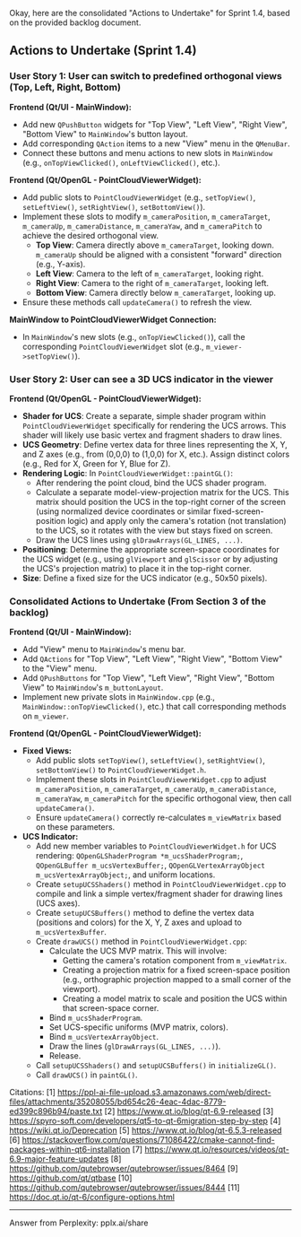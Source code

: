 Okay, here are the consolidated "Actions to Undertake" for Sprint 1.4, based on the provided backlog document.

## Actions to Undertake (Sprint 1.4)

### **User Story 1: User can switch to predefined orthogonal views (Top, Left, Right, Bottom)**

**Frontend (Qt/UI - MainWindow):**
*   Add new `QPushButton` widgets for "Top View", "Left View", "Right View", "Bottom View" to `MainWindow`'s button layout.
*   Add corresponding `QAction` items to a new "View" menu in the `QMenuBar`.
*   Connect these buttons and menu actions to new slots in `MainWindow` (e.g., `onTopViewClicked()`, `onLeftViewClicked()`, etc.).

**Frontend (Qt/OpenGL - PointCloudViewerWidget):**
*   Add public slots to `PointCloudViewerWidget` (e.g., `setTopView()`, `setLeftView()`, `setRightView()`, `setBottomView()`).
*   Implement these slots to modify `m_cameraPosition`, `m_cameraTarget`, `m_cameraUp`, `m_cameraDistance`, `m_cameraYaw`, and `m_cameraPitch` to achieve the desired orthogonal view.
    *   **Top View**: Camera directly above `m_cameraTarget`, looking down. `m_cameraUp` should be aligned with a consistent "forward" direction (e.g., Y-axis).
    *   **Left View**: Camera to the left of `m_cameraTarget`, looking right.
    *   **Right View**: Camera to the right of `m_cameraTarget`, looking left.
    *   **Bottom View**: Camera directly below `m_cameraTarget`, looking up.
*   Ensure these methods call `updateCamera()` to refresh the view.

**MainWindow to PointCloudViewerWidget Connection:**
*   In `MainWindow`'s new slots (e.g., `onTopViewClicked()`), call the corresponding `PointCloudViewerWidget` slot (e.g., `m_viewer->setTopView()`).

### **User Story 2: User can see a 3D UCS indicator in the viewer**

**Frontend (Qt/OpenGL - PointCloudViewerWidget):**
*   **Shader for UCS**: Create a separate, simple shader program within `PointCloudViewerWidget` specifically for rendering the UCS arrows. This shader will likely use basic vertex and fragment shaders to draw lines.
*   **UCS Geometry**: Define vertex data for three lines representing the X, Y, and Z axes (e.g., from (0,0,0) to (1,0,0) for X, etc.). Assign distinct colors (e.g., Red for X, Green for Y, Blue for Z).
*   **Rendering Logic**: In `PointCloudViewerWidget::paintGL()`:
    *   After rendering the point cloud, bind the UCS shader program.
    *   Calculate a separate model-view-projection matrix for the UCS. This matrix should position the UCS in the top-right corner of the screen (using normalized device coordinates or similar fixed-screen-position logic) and apply only the camera's rotation (not translation) to the UCS, so it rotates with the view but stays fixed on screen.
    *   Draw the UCS lines using `glDrawArrays(GL_LINES, ...)`.
*   **Positioning**: Determine the appropriate screen-space coordinates for the UCS widget (e.g., using `glViewport` and `glScissor` or by adjusting the UCS's projection matrix) to place it in the top-right corner.
*   **Size**: Define a fixed size for the UCS indicator (e.g., 50x50 pixels).

### **Consolidated Actions to Undertake (From Section 3 of the backlog)**

**Frontend (Qt/UI - MainWindow):**
*   Add "View" menu to `MainWindow`'s menu bar.
*   Add `QActions` for "Top View", "Left View", "Right View", "Bottom View" to the "View" menu.
*   Add `QPushButtons` for "Top View", "Left View", "Right View", "Bottom View" to `MainWindow`'s `m_buttonLayout`.
*   Implement new private slots in `MainWindow.cpp` (e.g., `MainWindow::onTopViewClicked()`, etc.) that call corresponding methods on `m_viewer`.

**Frontend (Qt/OpenGL - PointCloudViewerWidget):**
*   **Fixed Views:**
    *   Add public slots `setTopView()`, `setLeftView()`, `setRightView()`, `setBottomView()` to `PointCloudViewerWidget.h`.
    *   Implement these slots in `PointCloudViewerWidget.cpp` to adjust `m_cameraPosition`, `m_cameraTarget`, `m_cameraUp`, `m_cameraDistance`, `m_cameraYaw`, `m_cameraPitch` for the specific orthogonal view, then call `updateCamera()`.
    *   Ensure `updateCamera()` correctly re-calculates `m_viewMatrix` based on these parameters.
*   **UCS Indicator:**
    *   Add new member variables to `PointCloudViewerWidget.h` for UCS rendering: `QOpenGLShaderProgram *m_ucsShaderProgram;`, `QOpenGLBuffer m_ucsVertexBuffer;`, `QOpenGLVertexArrayObject m_ucsVertexArrayObject;`, and uniform locations.
    *   Create `setupUCSShaders()` method in `PointCloudViewerWidget.cpp` to compile and link a simple vertex/fragment shader for drawing lines (UCS axes).
    *   Create `setupUCSBuffers()` method to define the vertex data (positions and colors) for the X, Y, Z axes and upload to `m_ucsVertexBuffer`.
    *   Create `drawUCS()` method in `PointCloudViewerWidget.cpp`:
        *   Calculate the UCS MVP matrix. This will involve:
            *   Getting the camera's rotation component from `m_viewMatrix`.
            *   Creating a projection matrix for a fixed screen-space position (e.g., orthographic projection mapped to a small corner of the viewport).
            *   Creating a model matrix to scale and position the UCS within that screen-space corner.
        *   Bind `m_ucsShaderProgram`.
        *   Set UCS-specific uniforms (MVP matrix, colors).
        *   Bind `m_ucsVertexArrayObject`.
        *   Draw the lines (`glDrawArrays(GL_LINES, ...)`).
        *   Release.
    *   Call `setupUCSShaders()` and `setupUCSBuffers()` in `initializeGL()`.
    *   Call `drawUCS()` in `paintGL()`.

Citations:
[1] https://ppl-ai-file-upload.s3.amazonaws.com/web/direct-files/attachments/35208055/bd654c26-4eac-4dac-8779-ed399c896b94/paste.txt
[2] https://www.qt.io/blog/qt-6.9-released
[3] https://spyro-soft.com/developers/qt5-to-qt-6migration-step-by-step
[4] https://wiki.qt.io/Deprecation
[5] https://www.qt.io/blog/qt-6.5.3-released
[6] https://stackoverflow.com/questions/71086422/cmake-cannot-find-packages-within-qt6-installation
[7] https://www.qt.io/resources/videos/qt-6.9-major-feature-updates
[8] https://github.com/qutebrowser/qutebrowser/issues/8464
[9] https://github.com/qt/qtbase
[10] https://github.com/qutebrowser/qutebrowser/issues/8444
[11] https://doc.qt.io/qt-6/configure-options.html

---
Answer from Perplexity: pplx.ai/share